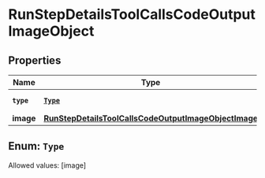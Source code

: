 

# RunStepDetailsToolCallsCodeOutputImageObject


## Properties

Name | Type | Description | Notes
------------ | ------------- | ------------- | -------------
**`type`** | [**`Type`**](#`Type`) | Always &#x60;image&#x60;. | 
**image** | [**RunStepDetailsToolCallsCodeOutputImageObjectImage**](RunStepDetailsToolCallsCodeOutputImageObjectImage.md) |  | 


## Enum: `Type`
Allowed values: [image]




